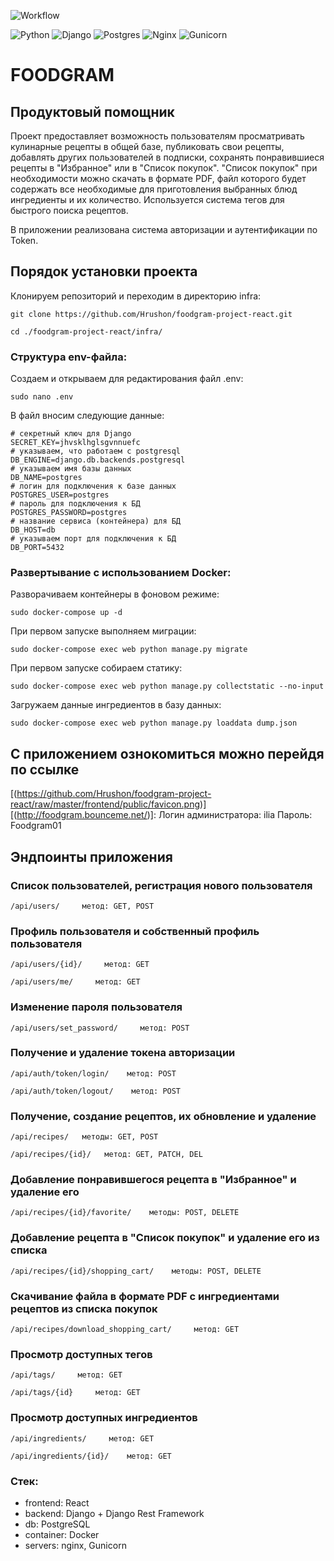 ![Workflow](https://github.com/Hrushon/foodgram-project-react/actions/workflows/foodgram_workflow.yml/badge.svg)

![Python](https://img.shields.io/badge/Python-3.7.0-blue?style=for-the-badge&logo=python&logoColor=yellow)
![Django](https://img.shields.io/badge/Django-2.2.19-red?style=for-the-badge&logo=django&logoColor=blue)
![Postgres](https://img.shields.io/badge/Postgres-13.0-blueviolet?style=for-the-badge&logo=postgresql&logoColor=yellow)
![Nginx](https://img.shields.io/badge/NGINX-1.19.3-orange?style=for-the-badge&logo=nginx&logoColor=green)
![Gunicorn](https://img.shields.io/badge/Gunicorn-20.1.0-inactive?style=for-the-badge&logo=gunicorn&logoColor=white)

# FOODGRAM
## Продуктовый помощник

Проект предоставляет возможность пользователям просматривать кулинарные рецепты в общей базе, публиковать свои рецепты, добавлять других пользователей в подписки, сохранять понравившиеся рецепты в "Избранное" или в "Список покупок". "Список покупок" при необходимости можно скачать в формате PDF, файл которого будет содержать все необходимые для приготовления выбранных блюд ингредиенты и их количество. Используется система тегов для быстрого поиска рецептов.

В приложении реализована система авторизации и аутентификации по Token.

## Порядок установки проекта

Клонируем репозиторий и переходим в директорию infra:
```
git clone https://github.com/Hrushon/foodgram-project-react.git
```
```
cd ./foodgram-project-react/infra/
```

### Структура env-файла:

Создаем и открываем для редактирования файл .env:
```
sudo nano .env
```
В файл вносим следующие данные:
```
# секретный ключ для Django
SECRET_KEY=jhvsklhglsgvnnuefc
# указываем, что работаем с postgresql
DB_ENGINE=django.db.backends.postgresql
# указываем имя базы данных
DB_NAME=postgres
# логин для подключения к базе данных
POSTGRES_USER=postgres
# пароль для подключения к БД
POSTGRES_PASSWORD=postgres
# название сервиса (контейнера) для БД
DB_HOST=db
# указываем порт для подключения к БД
DB_PORT=5432
```

### Развертывание с использованием Docker:

Разворачиваем контейнеры в фоновом режиме:
```
sudo docker-compose up -d
```
При первом запуске выполняем миграции:
```
sudo docker-compose exec web python manage.py migrate
```
При первом запуске собираем статику:
```
sudo docker-compose exec web python manage.py collectstatic --no-input
```
Загружаем данные ингредиентов в базу данных:
```
sudo docker-compose exec web python manage.py loaddata dump.json
```

## С приложением ознокомиться можно перейдя по ссылке
[(https://github.com/Hrushon/foodgram-project-react/raw/master/frontend/public/favicon.png)][(http://foodgram.bounceme.net/)]:
Логин администратора: ilia
Пароль: Foodgram01

## Эндпоинты приложения

### Список пользователей, регистрация нового пользователя
```
/api/users/     метод: GET, POST
```
### Профиль пользователя и собственный профиль пользователя
```
/api/users/{id}/     метод: GET
```
```
/api/users/me/     метод: GET
```
### Изменение пароля пользователя
```
/api/users/set_password/     метод: POST
```
### Получение и удаление токена авторизации
```
/api/auth/token/login/    метод: POST
```
```
/api/auth/token/logout/    метод: POST
```
### Получение, создание рецептов, их обновление и удаление
```
/api/recipes/   методы: GET, POST
```
```
/api/recipes/{id}/   метод: GET, PATCH, DEL
```
### Добавление понравившегося рецепта в "Избранное" и удаление его
```
/api/recipes/{id}/favorite/    методы: POST, DELETE
```
### Добавление рецепта в "Список покупок" и удаление его из списка
```
/api/recipes/{id}/shopping_cart/    методы: POST, DELETE
```
### Скачивание файла в формате PDF с ингредиентами рецептов из списка покупок
```
/api/recipes/download_shopping_cart/     метод: GET
```
### Просмотр доступных тегов
```
/api/tags/     метод: GET
```
```
/api/tags/{id}     метод: GET
```
### Просмотр доступных ингредиентов
```
/api/ingredients/     метод: GET
```
```
/api/ingredients/{id}/    метод: GET
```

### Стек:
+ frontend: React
+ backend: Django + Django Rest Framework
+ db: PostgreSQL
+ container: Docker
+ servers: nginx, Gunicorn
